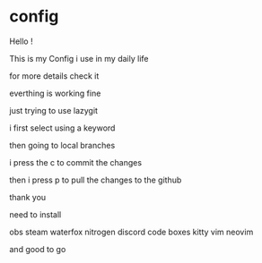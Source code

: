 # config

Hello !

This is my Config i use in my daily life 


for more details check it 


everthing is working fine 


just trying to use lazygit 

i first select using a keyword 

then going to local branches 

i press the c to commit the changes

then i press p to pull the changes to the github


thank you 



need to install 


obs
steam
waterfox
nitrogen
discord
code 
boxes
kitty
vim 
neovim


and good to go

